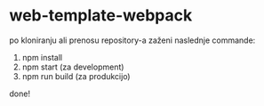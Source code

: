 # web-template-webpack

po kloniranju ali prenosu repository-a zaženi naslednje commande:

1) npm install
2) npm start (za development)
3) npm run build (za produkcijo)

done!
